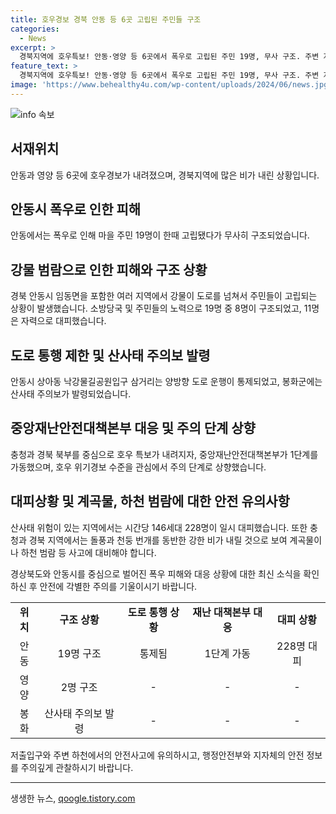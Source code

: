 ```yaml
---
title: 호우경보 경북 안동 등 6곳 고립된 주민들 구조
categories:
  - News
excerpt: >
  경북지역에 호우특보! 안동·영양 등 6곳에서 폭우로 고립된 주민 19명, 무사 구조. 주변 지역에서도 1~2명씩 구조됐고, 산사태 주의보까지 발령. 중앙재난안전대책본부 1단계 가동, 호우 위기경보 상향. 중부·경북 북부에 시간당 10~30mm 비 예상. 산사태 위험 지역에서 228명 대피. 돌풍·천둥 번개를 동반한 강한 비에 사고 주의 요망. (영상편집: 김준희, 화면제공: 안동시)
feature_text: >
  경북지역에 호우특보! 안동·영양 등 6곳에서 폭우로 고립된 주민 19명, 무사 구조. 주변 지역에서도 1~2명씩 구조됐고, 산사태 주의보까지 발령. 중앙재난안전대책본부 1단계 가동, 호우 위기경보 상향. 중부·경북 북부에 시간당 10~30mm 비 예상. 산사태 위험 지역에서 228명 대피. 돌풍·천둥 번개를 동반한 강한 비에 사고 주의 요망. (영상편집: 김준희, 화면제공: 안동시)
image: 'https://www.behealthy4u.com/wp-content/uploads/2024/06/news.jpg'
---
```


<p><img src="https://www.behealthy4u.com/wp-content/uploads/2024/06/news.jpg" alt="info 속보" /></p>

<h2 data-ke-size="size26">서재위치</h2>

<p data-ke-size="size16">안동과 영양 등 6곳에 호우경보가 내려졌으며, 경북지역에 많은 비가 내린 상황입니다.</p>

<h2 data-ke-size="size24">안동시 폭우로 인한 피해</h2>

<p data-ke-size="size16">안동에서는 폭우로 인해 마을 주민 19명이 한때 고립됐다가 무사히 구조되었습니다.</p>

<h2 data-ke-size="size24">강물 범람으로 인한 피해와 구조 상황</h2>

<p data-ke-size="size16">경북 안동시 임동면을 포함한 여러 지역에서 강물이 도로를 넘쳐서 주민들이 고립되는 상황이 발생했습니다. 소방당국 및 주민들의 노력으로 19명 중 8명이 구조되었고, 11명은 자력으로 대피했습니다.</p>

<h2 data-ke-size="size24">도로 통행 제한 및 산사태 주의보 발령</h2>

<p data-ke-size="size16">안동시 상아동 낙강물길공원입구 삼거리는 양방향 도로 운행이 통제되었고, 봉화군에는 산사태 주의보가 발령되었습니다.</p>

<h2 data-ke-size="size24">중앙재난안전대책본부 대응 및 주의 단계 상향</h2>

<p data-ke-size="size16">충청과 경북 북부를 중심으로 호우 특보가 내려지자, 중앙재난안전대책본부가 1단계를 가동했으며, 호우 위기경보 수준을 관심에서 주의 단계로 상향했습니다.</p>

<h2 data-ke-size="size24">대피상황 및 계곡물, 하천 범람에 대한 안전 유의사항</h2>

<p data-ke-size="size16">산사태 위험이 있는 지역에서는 시간당 146세대 228명이 일시 대피했습니다. 또한 충청과 경북 지역에서는 돌풍과 천둥 번개를 동반한 강한 비가 내릴 것으로 보여 계곡물이나 하천 범람 등 사고에 대비해야 합니다.</p>

<p data-ke-size="size16"> 경상북도와 안동시를 중심으로 벌어진 폭우 피해와 대응 상황에 대한 최신 소식을 확인하신 후 안전에 각별한 주의를 기울이시기 바랍니다.</p>

<table>
    <tbody>
        <tr>
            <td style="text-align: center; height: 17px;"><b>위치</b></td>
            <td style="text-align: center; height: 17px;"><b>구조 상황</b></td>
            <td style="text-align: center; height: 17px;"><b>도로 통행 상황</b></td>
            <td style="text-align: center; height: 17px;"><b>재난 대책본부 대응</b></td>
            <td style="text-align: center; height: 17px;"><b>대피 상황</b></td>
        </tr>
        <tr>
            <td style="text-align: center; height: 17px;">안동</td>
            <td style="text-align: center; height: 17px;">19명 구조</td>
            <td style="text-align: center; height: 17px;">통제됨</td>
            <td style="text-align: center; height: 17px;">1단계 가동</td>
            <td style="text-align: center; height: 17px;">228명 대피</td>
        </tr>
        <tr>
            <td style="text-align: center; height: 17px;">영양</td>
            <td style="text-align: center; height: 17px;">2명 구조</td>
            <td style="text-align: center; height: 17px;">-</td>
            <td style="text-align: center; height: 17px;">-</td>
            <td style="text-align: center; height: 17px;">-</td>
        </tr>
        <tr>
            <td style="text-align: center; height: 17px;">봉화</td>
            <td style="text-align: center; height: 17px;">산사태 주의보 발령</td>
            <td style="text-align: center; height: 17px;">-</td>
            <td style="text-align: center; height: 17px;">-</td>
            <td style="text-align: center; height: 17px;">-</td>
        </tr>
    </tbody>
</table>

<p data-ke-size="size16">저출입구와 주변 하천에서의 안전사고에 유의하시고, 행정안전부와 지자체의 안전 정보를 주의깊게 관찰하시기 바랍니다.</p>

<hr>
생생한 뉴스, <a href="https://qoogle.tistory.com" rel="dofollow">qoogle.tistory.com</a>


